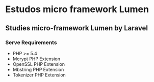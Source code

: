 # Estudos micro framework Lumen
## Studies micro-framework Lumen by Laravel
### Serve Requirements
- PHP >= 5.4
- Mcrypt PHP Extension
- OpenSSL PHP Extension
- Mbstring PHP Extension
- Tokenizer PHP Extension

